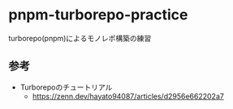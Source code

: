 # pnpm-turborepo-practice
turborepo(pnpm)によるモノレポ構築の練習

## 参考
- Turborepoのチュートリアル
  - https://zenn.dev/hayato94087/articles/d2956e662202a7

